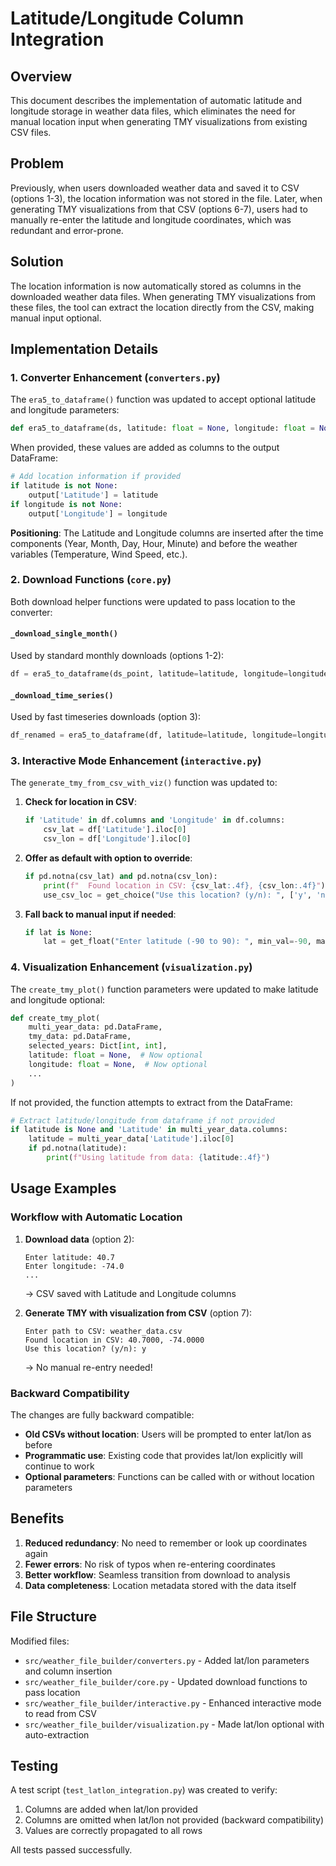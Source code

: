 # Latitude/Longitude Column Integration

## Overview

This document describes the implementation of automatic latitude and longitude storage in weather data files, which eliminates the need for manual location input when generating TMY visualizations from existing CSV files.

## Problem

Previously, when users downloaded weather data and saved it to CSV (options 1-3), the location information was not stored in the file. Later, when generating TMY visualizations from that CSV (options 6-7), users had to manually re-enter the latitude and longitude coordinates, which was redundant and error-prone.

## Solution

The location information is now automatically stored as columns in the downloaded weather data files. When generating TMY visualizations from these files, the tool can extract the location directly from the CSV, making manual input optional.

## Implementation Details

### 1. Converter Enhancement (`converters.py`)

The `era5_to_dataframe()` function was updated to accept optional latitude and longitude parameters:

```python
def era5_to_dataframe(ds, latitude: float = None, longitude: float = None) -> pd.DataFrame:
```

When provided, these values are added as columns to the output DataFrame:

```python
# Add location information if provided
if latitude is not None:
    output['Latitude'] = latitude
if longitude is not None:
    output['Longitude'] = longitude
```

**Positioning**: The Latitude and Longitude columns are inserted after the time components (Year, Month, Day, Hour, Minute) and before the weather variables (Temperature, Wind Speed, etc.).

### 2. Download Functions (`core.py`)

Both download helper functions were updated to pass location to the converter:

#### `_download_single_month()`
Used by standard monthly downloads (options 1-2):
```python
df = era5_to_dataframe(ds_point, latitude=latitude, longitude=longitude)
```

#### `_download_time_series()`
Used by fast timeseries downloads (option 3):
```python
df_renamed = era5_to_dataframe(df, latitude=latitude, longitude=longitude)
```

### 3. Interactive Mode Enhancement (`interactive.py`)

The `generate_tmy_from_csv_with_viz()` function was updated to:

1. **Check for location in CSV**:
   ```python
   if 'Latitude' in df.columns and 'Longitude' in df.columns:
       csv_lat = df['Latitude'].iloc[0]
       csv_lon = df['Longitude'].iloc[0]
   ```

2. **Offer as default with option to override**:
   ```python
   if pd.notna(csv_lat) and pd.notna(csv_lon):
       print(f"  Found location in CSV: {csv_lat:.4f}, {csv_lon:.4f}")
       use_csv_loc = get_choice("Use this location? (y/n): ", ['y', 'n', 'Y', 'N'])
   ```

3. **Fall back to manual input if needed**:
   ```python
   if lat is None:
       lat = get_float("Enter latitude (-90 to 90): ", min_val=-90, max_val=90)
   ```

### 4. Visualization Enhancement (`visualization.py`)

The `create_tmy_plot()` function parameters were updated to make latitude and longitude optional:

```python
def create_tmy_plot(
    multi_year_data: pd.DataFrame,
    tmy_data: pd.DataFrame,
    selected_years: Dict[int, int],
    latitude: float = None,  # Now optional
    longitude: float = None,  # Now optional
    ...
)
```

If not provided, the function attempts to extract from the DataFrame:

```python
# Extract latitude/longitude from dataframe if not provided
if latitude is None and 'Latitude' in multi_year_data.columns:
    latitude = multi_year_data['Latitude'].iloc[0]
    if pd.notna(latitude):
        print(f"Using latitude from data: {latitude:.4f}")
```

## Usage Examples

### Workflow with Automatic Location

1. **Download data** (option 2):
   ```
   Enter latitude: 40.7
   Enter longitude: -74.0
   ...
   ```
   → CSV saved with Latitude and Longitude columns

2. **Generate TMY with visualization from CSV** (option 7):
   ```
   Enter path to CSV: weather_data.csv
   Found location in CSV: 40.7000, -74.0000
   Use this location? (y/n): y
   ```
   → No manual re-entry needed!

### Backward Compatibility

The changes are fully backward compatible:

- **Old CSVs without location**: Users will be prompted to enter lat/lon as before
- **Programmatic use**: Existing code that provides lat/lon explicitly will continue to work
- **Optional parameters**: Functions can be called with or without location parameters

## Benefits

1. **Reduced redundancy**: No need to remember or look up coordinates again
2. **Fewer errors**: No risk of typos when re-entering coordinates
3. **Better workflow**: Seamless transition from download to analysis
4. **Data completeness**: Location metadata stored with the data itself

## File Structure

Modified files:
- `src/weather_file_builder/converters.py` - Added lat/lon parameters and column insertion
- `src/weather_file_builder/core.py` - Updated download functions to pass location
- `src/weather_file_builder/interactive.py` - Enhanced interactive mode to read from CSV
- `src/weather_file_builder/visualization.py` - Made lat/lon optional with auto-extraction

## Testing

A test script (`test_latlon_integration.py`) was created to verify:
1. Columns are added when lat/lon provided
2. Columns are omitted when lat/lon not provided (backward compatibility)
3. Values are correctly propagated to all rows

All tests passed successfully.
